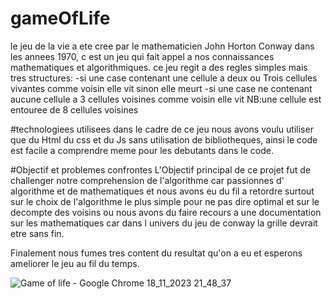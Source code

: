 # gameOfLife
le jeu de la vie a ete cree par le mathematicien John Horton Conway dans les annees 1970,
c est un jeu qui fait appel a nos connaissances mathematiques et algorithmiques.
ce jeu regit a des regles simples mais tres structures:
-si une case contenant une cellule a deux ou Trois cellules vivantes comme voisin elle vit sinon elle meurt 
-si une case ne contenant aucune cellule a 3 cellules voisines comme voisin elle vit 
NB:une cellule est entouree de 8 cellules voisines 

#technologiees utilisees
dans le cadre de ce jeu nous avons voulu utiliser que du Html du css et du Js sans utilisation de bibliotheques,
ainsi le code est facile a comprendre meme pour les debutants dans le code.

#Objectif et problemes confrontes 
L'Objectif principal de ce projet fut de challenger notre comprehension de l'algorithme car passionnes d' algorithme 
et de mathematiques et nous avons eu du fil a retordre surtout sur le choix de l'algorithme le plus simple pour 
ne pas dire optimal et sur le decompte des voisins ou nous avons du faire recours a une documentation sur les
mathematiques car dans l univers du jeu de conway la grille devrait etre sans fin.


Finalement nous fumes tres content du resultat qu'on a eu et esperons ameliorer le jeu au fil du temps.

![Game of life - Google Chrome 18_11_2023 21_48_37](https://github.com/MouhamedNoire/gameOfLife/assets/96782429/e2a923d5-ae65-477e-b251-e0654a27f2fe)
